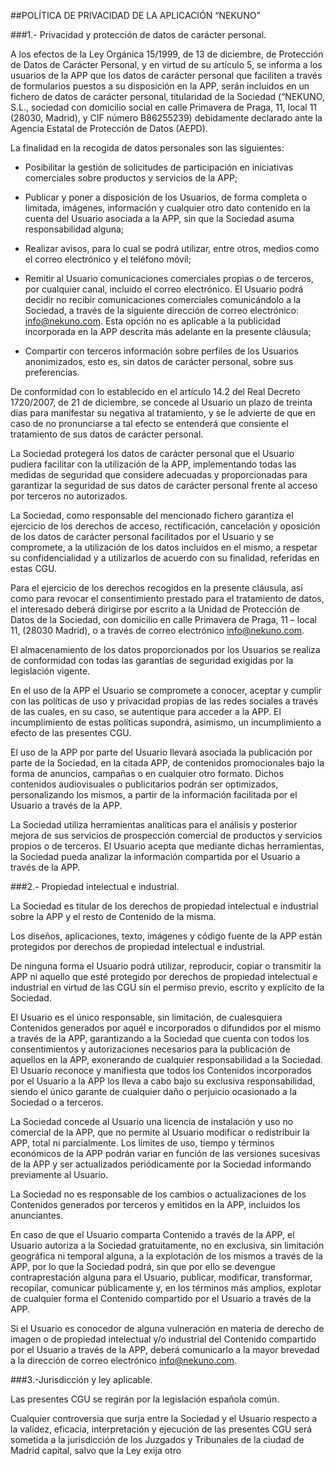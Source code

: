 ##POLÍTICA DE PRIVACIDAD DE LA APLICACIÓN “NEKUNO”

###1.- Privacidad y protección de datos de carácter personal.

A los efectos de la Ley Orgánica 15/1999, de 13 de diciembre, de Protección de Datos de Carácter Personal, y en virtud de su artículo 5, se informa a los usuarios de la APP que los datos de carácter personal que faciliten a través de formularios puestos a su disposición en la APP, serán incluidos en un fichero de datos de carácter personal, titularidad de la Sociedad (“NEKUNO, S.L., sociedad con domicilio social en calle Primavera de Praga, 11, local 11 (28030, Madrid), y CIF número B86255239) debidamente declarado ante la Agencia Estatal de Protección de Datos (AEPD).

La finalidad en la recogida de datos personales son las siguientes:

- Posibilitar la gestión de solicitudes de participación en iniciativas comerciales sobre productos y servicios de la APP;

- Publicar y poner a disposición de los Usuarios, de forma completa o limitada, imágenes, información y cualquier otro dato contenido en la cuenta del Usuario asociada a la APP, sin que la Sociedad asuma responsabilidad alguna;

- Realizar avisos, para lo cual se podrá utilizar, entre otros, medios como el correo electrónico y el teléfono móvil;

- Remitir al Usuario comunicaciones comerciales propias o de terceros, por cualquier canal, incluido el correo electrónico. El Usuario podrá decidir no recibir comunicaciones comerciales comunicándolo a la Sociedad, a través de la siguiente dirección de correo electrónico: info@nekuno.com. Esta opción no es aplicable a la publicidad incorporada en la APP descrita más adelante en la presente cláusula;

- Compartir con terceros información sobre perfiles de los Usuarios anonimizados, esto es, sin datos de carácter personal, sobre sus preferencias.

De conformidad con lo establecido en el artículo 14.2 del Real Decreto 1720/2007, de 21 de diciembre, se concede al Usuario un plazo de treinta días para manifestar su negativa al tratamiento, y se le advierte de que en caso de no pronunciarse a tal efecto se entenderá que consiente el tratamiento de sus datos de carácter personal.

La Sociedad protegerá los datos de carácter personal que el Usuario pudiera facilitar con la utilización de la APP, implementando todas las medidas de seguridad que considere adecuadas y proporcionadas para garantizar la seguridad de sus datos de carácter personal frente al acceso por terceros no autorizados.

La Sociedad, como responsable del mencionado fichero garantiza el ejercicio de los derechos de acceso, rectificación, cancelación y oposición de los datos de carácter personal facilitados por el Usuario y se compromete, a la utilización de los datos incluidos en el mismo, a respetar su confidencialidad y a utilizarlos de acuerdo con su finalidad, referidas en estas CGU.

Para el ejercicio de los derechos recogidos en la presente cláusula, así como para revocar el consentimiento prestado para el tratamiento de datos, el interesado deberá dirigirse por escrito a la Unidad de Protección de Datos de la Sociedad, con domicilio en calle Primavera de Praga, 11 – local 11, (28030 Madrid), o a través de correo electrónico info@nekuno.com.

El almacenamiento de los datos proporcionados por los Usuarios se realiza de conformidad con todas las garantías de seguridad exigidas por la legislación vigente.

En el uso de la APP el Usuario se compromete a conocer, aceptar y cumplir con las políticas de uso y privacidad propias de las redes sociales a través de las cuales, en su caso, se autentique para acceder a la APP. El incumplimiento de estas políticas supondrá, asimismo, un incumplimiento a efecto de las presentes CGU.

El uso de la APP por parte del Usuario llevará asociada la publicación por parte de la Sociedad, en la citada APP, de contenidos promocionales bajo la forma de anuncios, campañas o en cualquier otro formato. Dichos contenidos audiovisuales o publicitarios podrán ser optimizados, personalizando los mismos, a partir de la información facilitada por el Usuario a través de la APP.

La Sociedad utiliza herramientas analíticas para el análisis y posterior mejora de sus servicios de prospección comercial de productos y servicios propios o de terceros. El Usuario acepta que mediante dichas herramientas, la Sociedad pueda analizar la información compartida por el Usuario a través de la APP.


###2.- Propiedad intelectual e industrial.

La Sociedad es titular de los derechos de propiedad intelectual e industrial sobre la APP y el resto de Contenido de la misma.

Los diseños, aplicaciones, texto, imágenes y código fuente de la APP están protegidos por derechos de propiedad intelectual e industrial.

De ninguna forma el Usuario podrá utilizar, reproducir, copiar o transmitir la APP ni aquello que esté protegido por derechos de propiedad intelectual e industrial en virtud de las CGU sin el permiso previo, escrito y explícito de la Sociedad.

El Usuario es el único responsable, sin limitación, de cualesquiera Contenidos generados por aquél e incorporados o difundidos por el mismo a través de la APP, garantizando a la Sociedad que cuenta con todos los consentimientos y autorizaciones necesarios para la publicación de aquellos en la APP, exonerando de cualquier responsabilidad a la Sociedad. El Usuario reconoce y manifiesta que todos los Contenidos incorporados por el Usuario a la APP los lleva a cabo bajo su exclusiva responsabilidad, siendo el único garante de cualquier daño o perjuicio ocasionado a la Sociedad o a terceros.

La Sociedad concede al Usuario una licencia de instalación y uso no comercial de la APP, que no permite al Usuario modificar o redistribuir la APP, total ni parcialmente. Los límites de uso, tiempo y términos económicos de la APP podrán variar en función de las versiones sucesivas de la APP y ser actualizados periódicamente por la Sociedad informando previamente al Usuario.

La Sociedad no es responsable de los cambios o actualizaciones de los Contenidos generados por terceros y emitidos en la APP, incluidos los anunciantes.

En caso de que el Usuario comparta Contenido a través de la APP, el Usuario autoriza a la Sociedad gratuitamente, no en exclusiva, sin limitación geográfica ni temporal alguna, a la explotación de los mismos a través de la APP, por lo que la Sociedad podrá, sin que por ello se devengue contraprestación alguna para el Usuario, publicar, modificar, transformar, recopilar, comunicar públicamente y, en los términos más amplios, explotar de cualquier forma el Contenido compartido por el Usuario a través de la APP.

Si el Usuario es conocedor de alguna vulneración en materia de derecho de imagen o de propiedad intelectual y/o industrial del Contenido compartido por el Usuario a través de la APP, deberá comunicarlo a la mayor brevedad a la dirección de correo electrónico info@nekuno.com.


###3.-Jurisdicción y ley aplicable.

Las presentes CGU se regirán por la legislación española común.

Cualquier controversia que surja entre la Sociedad y el Usuario respecto a la validez, eficacia, interpretación y ejecución de las presentes CGU será sometida a la jurisdicción de los Juzgados y Tribunales de la ciudad de Madrid capital, salvo que la Ley exija otro
